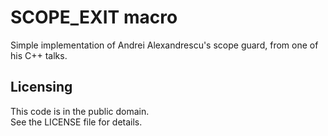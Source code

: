 # SCOPE_EXIT macro
Simple implementation of Andrei Alexandrescu's scope guard, from one of his C++
talks.

## Licensing
This code is in the public domain.  
See the LICENSE file for details.
